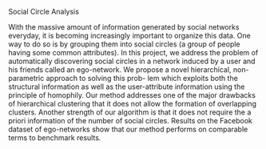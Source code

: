 Social Circle Analysis

With the massive amount of information generated by social networks everyday,
it is becoming increasingly important to organize this data. One way to do so
is by grouping them into social circles (a group of people having some common
attributes). In this project, we address the problem of automatically discovering
social circles in a network induced by a user and his friends called an ego-network.
We propose a novel hierarchical, non-parametric approach to solving this prob-
lem which exploits both the structural information as well as the user-attribute
information using the principle of homophily. Our method addresses one of the
major drawbacks of hierarchical clustering that it does not allow the formation of
overlapping clusters. Another strength of our algorithm is that it does not require
the a priori information of the number of social circles. Results on the Facebook
dataset of ego-networks show that our method performs on comparable terms to
benchmark results.

